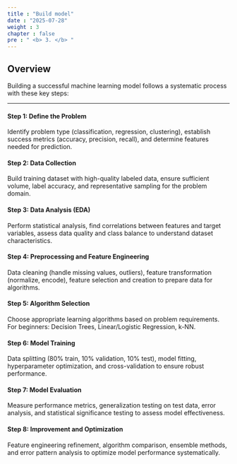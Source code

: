 ```yaml
---
title : "Build model"
date : "2025-07-28"
weight : 3
chapter : false
pre : " <b> 3. </b> "
---
```


## Overview
Building a successful machine learning model follows a systematic process with these key steps:

---

#### Step 1: Define the Problem
Identify problem type (classification, regression, clustering), establish success metrics (accuracy, precision, recall), and determine features needed for prediction.

#### Step 2: Data Collection
Build training dataset with high-quality labeled data, ensure sufficient volume, label accuracy, and representative sampling for the problem domain.

#### Step 3: Data Analysis (EDA)
Perform statistical analysis, find correlations between features and target variables, assess data quality and class balance to understand dataset characteristics.

#### Step 4: Preprocessing and Feature Engineering
Data cleaning (handle missing values, outliers), feature transformation (normalize, encode), feature selection and creation to prepare data for algorithms.

#### Step 5: Algorithm Selection
Choose appropriate learning algorithms based on problem requirements. For beginners: Decision Trees, Linear/Logistic Regression, k-NN.

#### Step 6: Model Training
Data splitting (80% train, 10% validation, 10% test), model fitting, hyperparameter optimization, and cross-validation to ensure robust performance.

#### Step 7: Model Evaluation
Measure performance metrics, generalization testing on test data, error analysis, and statistical significance testing to assess model effectiveness.

#### Step 8: Improvement and Optimization
Feature engineering refinement, algorithm comparison, ensemble methods, and error pattern analysis to optimize model performance systematically.

